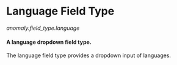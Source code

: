 # Language Field Type

*anomaly.field_type.language*

#### A language dropdown field type.

The language field type provides a dropdown input of languages.
